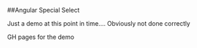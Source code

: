 ##Angular Special Select

Just a demo at this point in time.... Obviously not done correctly

GH pages for the demo
